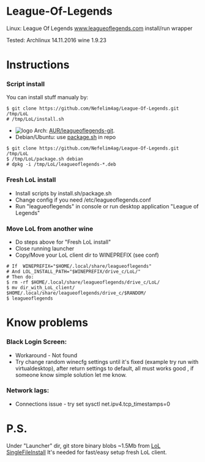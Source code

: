 # League-Of-Legends
Linux: League Of Legends www.leagueoflegends.com install/run wrapper

Tested: Archlinux 14.11.2016 wine 1.9.23

# Instructions
### Script install
You can install stuff manualy by:
```
$ git clone https://github.com/Nefelim4ag/League-Of-Legends.git /tmp/LoL
# /tmp/LoL/install.sh
```
* ![logo](http://www.monitorix.org/imgs/archlinux.png "arch logo") Arch: [AUR/leagueoflegends-git](https://aur.archlinux.org/packages/leagueoflegends-git).
* Debian/Ubuntu: use [package.sh](https://raw.githubusercontent.com/Nefelim4ag/League-Of-Legends/master/package.sh) in repo

```
$ git clone https://github.com/Nefelim4ag/League-Of-Legends.git /tmp/LoL
$ /tmp/LoL/package.sh debian
# dpkg -i /tmp/LoL/leagueoflegends-*.deb
```

### Fresh LoL install
- Install scripts by install.sh/package.sh
- Change config if you need /etc/leagueoflegends.conf
- Run "leagueoflegends" in console or run desktop application "League of Legends"

### Move LoL from another wine
- Do steps above for "Fresh LoL install"
- Close running launcher
- Copy/Move your LoL client dir to WINEPREFIX (see conf)
```
# If  WINEPREFIX="$HOME/.local/share/leagueoflegends"
# And LOL_INSTALL_PATH="$WINEPREFIX/drive_c/LoL/"
# Then do:
$ rm -rf $HOME/.local/share/leagueoflegends/drive_c/LoL/
$ mv dir_with_LoL_client/ $HOME/.local/share/leagueoflegends/drive_c/$RANDOM/
$ leagueoflegends
```

# Know problems

### Black Login Screen:
- Workaround - Not found
- Try change random winecfg settings until it's fixed (example try run with virtualdesktop), after return settings to default, all must works good , if someone know simple solution let me know.

### Network lags:
- Connections issue - try set sysctl net.ipv4.tcp_timestamps=0

# P.S.
Under "Launcher" dir, git store binary blobs ~1.5Mb from [LoL SingleFileInstall](http://l3cdn.riotgames.com/Installer/SingleFileInstall/LeagueOfLegendsBaseEUW.exe)
It's needed for fast/easy setup fresh LoL client.
